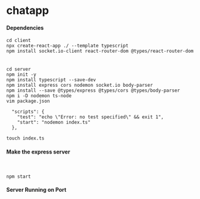 # chatapp

#### Dependencies
`cd client`<br/>
`npx create-react-app ./ --template typescript`<br/>
`npm install socket.io-client react-router-dom @types/react-router-dom`<br/>
<br/>
<br/>
`cd server`<br/>
`npm init -y`<br/>
`npm install typescript --save-dev`<br/>
`npm install express cors nodemon socket.io body-parser`<br/>
`npm install --save @types/express @types/cors @types/body-parser`<br/>
`npm i -D nodemon ts-node` <br/>
`vim package.json`
```
  "scripts": {
    "test": "echo \"Error: no test specified\" && exit 1",
    "start": "nodemon index.ts"
  },
 ```

```touch index.ts```<br/>
#### Make the express server
<br/>

```npm start```<br/>
#### Server Running on Port

